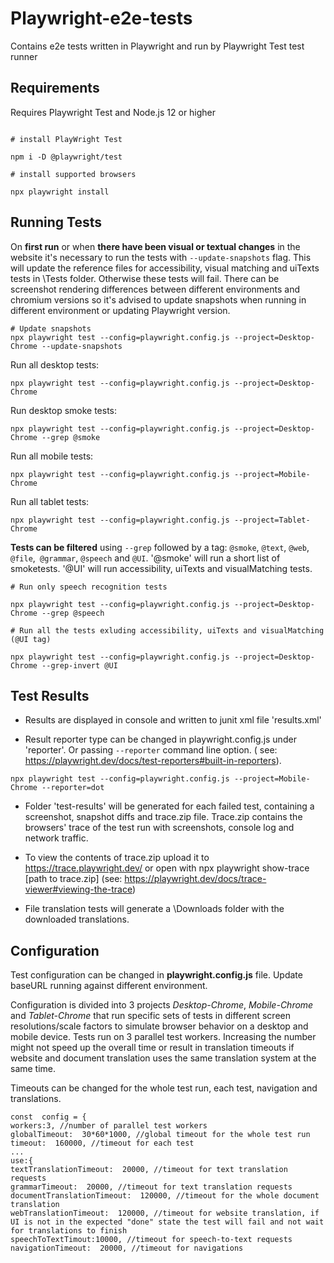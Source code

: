# Playwright-e2e-tests

Contains e2e tests written in Playwright and run by Playwright Test test runner

  

## Requirements

Requires Playwright Test and Node.js 12 or higher

```

# install PlayWright Test

npm i -D @playwright/test

# install supported browsers

npx playwright install

```

  

## Running Tests

On **first run** or when **there have been visual or textual changes** in the website it's necessary to run the tests with `--update-snapshots` flag. This will update the reference files for accessibility, visual matching and uiTexts tests in \Tests folder. Otherwise these tests will fail. 
There can be screenshot rendering differences between different environments and chromium versions so it's advised to update snapshots when running in different environment or updating Playwright version.
```
# Update snapshots
npx playwright test --config=playwright.config.js --project=Desktop-Chrome --update-snapshots
```

Run all desktop tests:

```
npx playwright test --config=playwright.config.js --project=Desktop-Chrome
```

Run desktop smoke tests:

```
npx playwright test --config=playwright.config.js --project=Desktop-Chrome --grep @smoke
```

Run all mobile tests:

```
npx playwright test --config=playwright.config.js --project=Mobile-Chrome
```

Run all tablet tests:

```
npx playwright test --config=playwright.config.js --project=Tablet-Chrome
```

**Tests can be filtered** using `--grep` followed by a tag: `@smoke`, `@text`, `@web`, `@file`,` @grammar`, `@speech` and `@UI`. '@smoke' will run a short list of smoketests. '@UI' will run accessibility, uiTexts and visualMatching tests.
```
# Run only speech recognition tests

npx playwright test --config=playwright.config.js --project=Desktop-Chrome --grep @speech

# Run all the tests exluding accessibility, uiTexts and visualMatching (@UI tag)

npx playwright test --config=playwright.config.js --project=Desktop-Chrome --grep-invert @UI
```
  

## Test Results

- Results are displayed in console and written to junit xml file 'results.xml'

- Result reporter type can be changed in playwright.config.js under 'reporter'. Or passing `--reporter` command line option. ( see: https://playwright.dev/docs/test-reporters#built-in-reporters). 
```
npx playwright test --config=playwright.config.js --project=Mobile-Chrome --reporter=dot
```

- Folder 'test-results' will be generated for each failed test, containing a screenshot, snapshot diffs and trace.zip file. Trace.zip contains the browsers' trace of the test run with screenshots, console log and network traffic.

- To view the contents of trace.zip upload it to https://trace.playwright.dev/ or open with npx playwright show-trace [path to trace.zip] (see: https://playwright.dev/docs/trace-viewer#viewing-the-trace)
- File translation tests will generate a \Downloads folder with the downloaded translations.

  

## Configuration

Test configuration can be changed in **playwright.config.js** file. Update baseURL running against different environment.

Configuration is divided into 3 projects *Desktop-Chrome*, *Mobile-Chrome* and *Tablet-Chrome* that run specific sets of tests in different screen resolutions/scale factors to simulate browser behavior on a desktop and mobile device.
Tests run on 3 parallel test workers. Increasing the number might not speed up the overall time or result in translation timeouts if website and document translation uses the same translation system at the same time.

Timeouts can be changed for the whole test run, each test, navigation and translations.
```
const  config = {
workers:3, //number of parallel test workers
globalTimeout:  30*60*1000, //global timeout for the whole test run
timeout:  160000, //timeout for each test
...
use:{
textTranslationTimeout:  20000, //timeout for text translation requests
grammarTimeout:  20000, //timeout for text translation requests
documentTranslationTimeout:  120000, //timeout for the whole document translation
webTranslationTimeout:  120000, //timeout for website translation, if UI is not in the expected "done" state the test will fail and not wait for translations to finish
speechToTextTimout:10000, //timeout for speech-to-text requests
navigationTimeout:  20000, //timeout for navigations

```